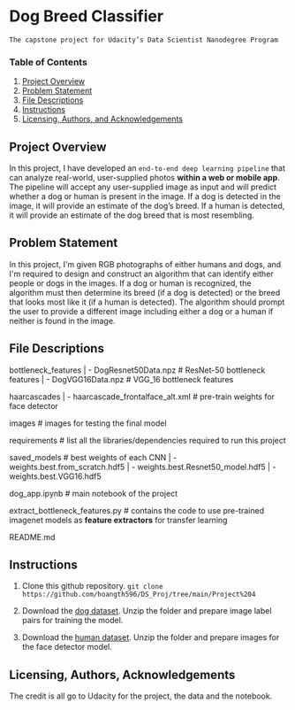 # Dog Breed Classifier
`The capstone project for Udacity’s Data Scientist Nanodegree Program`

### Table of Contents
1. [Project Overview](#overview)
2. [Problem Statement](#statement)
3. [File Descriptions](#desc)
4. [Instructions](#instructions)
5. [Licensing, Authors, and Acknowledgements](#licensing)


## Project Overview<a name="overview"></a>
In this project, I have developed an `end-to-end deep learning pipeline` that can analyze real-world, user-supplied photos **within a web or mobile app**. The pipeline will accept any user-supplied image as input and will predict whether a dog or human is present in the image. If a dog is detected in the image, it will provide an estimate of the dog’s breed. If a human is detected, it will provide an estimate of the dog breed that is most resembling. 


## Problem Statement<a name="statement"></a>
In this project, I'm given RGB photographs of either humans and dogs, and I'm required to design and construct an algorithm that can identify either people or dogs in the images. If a dog or human is recognized, the algorithm must then determine its breed (if a dog is detected) or the breed that looks most like it (if a human is detected). The algorithm should prompt the user to provide a different image including either a dog or a human if neither is found in the image.

## File Descriptions<a name="desc"></a>
bottleneck_features
| - DogResnet50Data.npz # ResNet-50 bottleneck features
| - DogVGG16Data.npz # VGG_16 bottleneck features

haarcascades
| - haarcascade_frontalface_alt.xml # pre-train weights for face detector

images # images for testing the final model

requirements # list all the libraries/dependencies required to run this project

saved_models # best weights of each CNN
| - weights.best.from_scratch.hdf5
| - weights.best.Resnet50_model.hdf5
| - weights.best.VGG16.hdf5

dog_app.ipynb # main notebook of the project

extract_bottleneck_features.py # contains the code to use pre-trained imagenet models as **feature extractors** for transfer learning

README.md


## Instructions<a name="instructions"></a>
1. Clone this github repository.
`git clone https://github.com/hoangth596/DS_Proj/tree/main/Project%204`

2. Download the [dog dataset](https://s3-us-west-1.amazonaws.com/udacity-aind/dog-project/dogImages.zip). Unzip the folder and prepare image label pairs for training the model.

3. Download the [human dataset](https://s3-us-west-1.amazonaws.com/udacity-aind/dog-project/lfw.zip). Unzip the folder and prepare images for the face detector model.


## Licensing, Authors, Acknowledgements<a name="licensing"></a>
The credit is all go to Udacity for the project, the data and the notebook.
